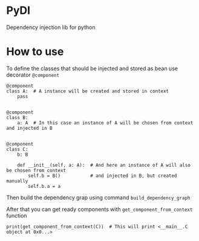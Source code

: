 # PyDI
Dependency injection lib for python


# How to use

To define the classes that should be injected and stored as bean use decorator `@component`

    @component
    class A:  # A instance will be created and stored in context
        pass


    @component
    class B:
        a: A  # In this case an instance of A will be chosen from context and injected in B


    @component
    class C:
        b: B

        def __init__(self, a: A):  # And here an instance of A will also be chosen from context
            self.b = B()           # and injected in B, but created manually
            self.b.a = a
            
 
Then build the dependency grap using command `build_dependency_graph`
 
After that you can get ready components with `get_component_from_context` function
 
    print(get_component_from_context(C))  # This will print <__main__.C object at 0x0...>

